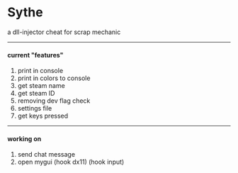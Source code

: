 # Sythe
a dll-injector cheat for scrap mechanic

---
#### current "features"
1. print in console
2. print in colors to console
3. get steam name
4. get steam ID
5. removing dev flag check
6. settings file
7. get keys pressed

---
#### working on
1. send chat message
2. open mygui (hook dx11) (hook input)
